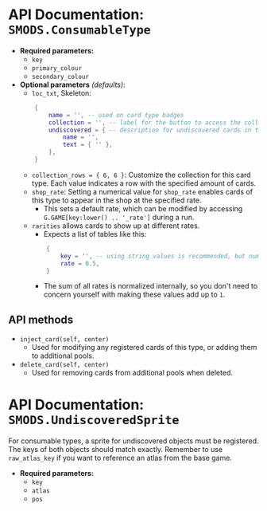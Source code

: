 # API Documentation: `SMODS.ConsumableType`
- **Required parameters:**
	- `key`
	- `primary_colour`
	- `secondary_colour`
- **Optional parameters** *(defaults)*:
	- `loc_txt`, Skeleton:
	```lua
		{
			name = '', -- used on card type badges
			collection = '', -- label for the button to access the collection
			undiscovered = { -- description for undiscovered cards in the collection
				name = '',
				text = { '' },
			},
		}
	```
	- `collection_rows = { 6, 6 }`: Customize the collection for this card type. Each value indicates a row with the specified amount of cards.
	- `shop_rate`: Setting a numerical value for `shop_rate` enables cards of this type to appear in the shop at the specified rate.
		- This sets a default rate, which can be modified by accessing `G.GAME[key:lower() .. '_rate']` during a run.
	- `rarities` allows cards to show up at different rates.
		-  Expects a list of tables like this:
		```lua
			{
				key = '', -- using string values is recommended, but numeric values are also possible
				rate = 0.5,
			}
		```
		- The sum of all rates is normalized internally, so you don't need to concern yourself with making these values add up to `1`.

## API methods
- `inject_card(self, center)`
	- Used for modifying any registered cards of this type, or adding them to additional pools.
- `delete_card(self, center)`
	- Used for removing cards from additional pools when deleted.

# API Documentation: `SMODS.UndiscoveredSprite`
For consumable types, a sprite for undiscovered objects must be registered. The keys of both objects should match exactly. Remember to use `raw_atlas_key` if you want to reference an atlas from the base game.
- **Required parameters:**
	- `key`
	- `atlas`
	- `pos`